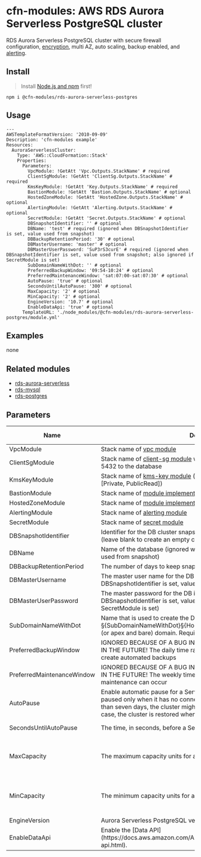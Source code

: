 # cfn-modules: AWS RDS Aurora Serverless PostgreSQL cluster

RDS Aurora Serverless PostgreSQL cluster with secure firewall configuration, [encryption](https://www.npmjs.com/package/@cfn-modules/kms-key), multi AZ, auto scaling, backup enabled, and [alerting](https://www.npmjs.com/package/@cfn-modules/alerting).

## Install

> Install [Node.js and npm](https://nodejs.org/) first!

```
npm i @cfn-modules/rds-aurora-serverless-postgres
```

## Usage

```
---
AWSTemplateFormatVersion: '2010-09-09'
Description: 'cfn-modules example'
Resources:
  AuroraServerlessCluster:
    Type: 'AWS::CloudFormation::Stack'
    Properties:
      Parameters:
        VpcModule: !GetAtt 'Vpc.Outputs.StackName' # required
        ClientSgModule: !GetAtt 'ClientSg.Outputs.StackName' # required
        KmsKeyModule: !GetAtt 'Key.Outputs.StackName' # required
        BastionModule: !GetAtt 'Bastion.Outputs.StackName' # optional
        HostedZoneModule: !GetAtt 'HostedZone.Outputs.StackName' # optional
        AlertingModule: !GetAtt 'Alerting.Outputs.StackName' # optional
        SecretModule: !GetAtt 'Secret.Outputs.StackName' # optional
        DBSnapshotIdentifier: '' # optional
        DBName: 'test' # required (ignored when DBSnapshotIdentifier is set, value used from snapshot)
        DBBackupRetentionPeriod: '30' # optional
        DBMasterUsername: 'master' # optional
        DBMasterUserPassword: 'SuP3rS3curE' # required (ignored when DBSnapshotIdentifier is set, value used from snapshot; also ignored if SecretModule is set)
        SubDomainNameWithDot: '' # optional
        PreferredBackupWindow: '09:54-10:24' # optional
        PreferredMaintenanceWindow: 'sat:07:00-sat:07:30' # optional
        AutoPause: 'true' # optional
        SecondsUntilAutoPause: '300' # optional
        MaxCapacity: '2' # optional
        MinCapacity: '2' # optional
        EngineVersion: '10.7' # optional
        EnableDataApi: 'true' # optional
      TemplateURL: './node_modules/@cfn-modules/rds-aurora-serverless-postgres/module.yml'
```

## Examples

none

## Related modules

* [rds-aurora-serverless](https://github.com/cfn-modules/rds-aurora-serverless)
* [rds-mysql](https://github.com/cfn-modules/rds-mysql)
* [rds-postgres](https://github.com/cfn-modules/rds-postgres)

## Parameters

<table>
  <thead>
    <tr>
      <th>Name</th>
      <th>Description</th>
      <th>Default</th>
      <th>Required?</th>
      <th>Allowed values</th>
    </tr>
  </thead>
  <tbody>
    <tr>
      <td>VpcModule</td>
      <td>Stack name of <a href="https://www.npmjs.com/package/@cfn-modules/vpc">vpc module</a></td>
      <td></td>
      <td>yes</td>
      <td></td>
    </tr>
    <tr>
      <td>ClientSgModule</td>
      <td>Stack name of <a href="https://www.npmjs.com/package/@cfn-modules/client-sg">client-sg module</a> where traffic is allowed from on port 5432 to the database</td>
      <td></td>
      <td>yes</td>
      <td></td>
    </tr>
    <tr>
      <td>KmsKeyModule</td>
      <td>Stack name of <a href="https://www.npmjs.com/package/@cfn-modules/kms-key">kms-key module</a> (only works in combination with Access := [Private, PublicRead])</td>
      <td></td>
      <td>yes</td>
      <td></td>
    </tr>
    <tr>
      <td>BastionModule</td>
      <td>Stack name of <a href="https://www.npmjs.com/search?q=keywords:cfn-modules:Bastion">module implementing Bastion</a></td>
      <td></td>
      <td>no</td>
      <td></td>
    </tr>
    <tr>
      <td>HostedZoneModule</td>
      <td>Stack name of <a href="https://www.npmjs.com/search?q=keywords:cfn-modules:HostedZone">module implementing HostedZone</a></td>
      <td></td>
      <td>no</td>
      <td></td>
    </tr>
    <tr>
      <td>AlertingModule</td>
      <td>Stack name of <a href="https://www.npmjs.com/package/@cfn-modules/alerting">alerting module</a></td>
      <td></td>
      <td>no</td>
      <td></td>
    </tr>
    <tr>
      <td>SecretModule</td>
      <td>Stack name of <a href="https://www.npmjs.com/package/@cfn-modules/secret">secret module</a></td>
      <td></td>
      <td>no</td>
      <td></td>
    </tr>
    <tr>
      <td>DBSnapshotIdentifier</td>
      <td>Identifier for the DB cluster snapshot from which you want to restore (leave blank to create an empty cluster)</td>
      <td></td>
      <td>no</td>
      <td></td>
    </tr>
    <tr>
      <td>DBName</td>
      <td>Name of the database (ignored when DBSnapshotIdentifier is set, value used from snapshot)</td>
      <td></td>
      <td>depends</td>
      <td></td>
    </tr>
    <tr>
      <td>DBBackupRetentionPeriod</td>
      <td>The number of days to keep snapshots of the cluster</td>
      <td>30</td>
      <td>no</td>
      <td>[1-35]</td>
    </tr>
    <tr>
      <td>DBMasterUsername</td>
      <td>The master user name for the DB instance (ignored when DBSnapshotIdentifier is set, value used from snapshot)</td>
      <td>master</td>
      <td>no</td>
      <td></td>
    </tr>
    <tr>
      <td>DBMasterUserPassword</td>
      <td>The master password for the DB instance (ignored when DBSnapshotIdentifier is set, value used from snapshot; also ignored if SecretModule is set)</td>
      <td></td>
      <td>depends</td>
      <td></td>
    </tr>
    <tr>
      <td>SubDomainNameWithDot</td>
      <td>Name that is used to create the DNS entry with trailing dot, e.g. §{SubDomainNameWithDot}§{HostedZoneName}. Leave blank for naked (or apex and bare) domain. Requires HostedZoneModule parameter!</td>
      <td>aurora.</td>
      <td>no</td>
      <td></td>
    </tr>
    <tr>
      <td>PreferredBackupWindow</td>
      <td>IGNORED BECAUSE OF A BUG IN CLOUDFORMATION! VALUE WILL APPLY IN THE FUTURE! The daily time range in UTC during which you want to create automated backups</td>
      <td>09:54-10:24</td>
      <td>no</td>
      <td></td>
    </tr>
    <tr>
      <td>PreferredMaintenanceWindow</td>
      <td>IGNORED BECAUSE OF A BUG IN CLOUDFORMATION! VALUE WILL APPLY IN THE FUTURE! The weekly time range (in UTC) during which system maintenance can occur</td>
      <td>sat:07:00-sat:07:30</td>
      <td>no</td>
      <td></td>
    </tr>
    <tr>
      <td>AutoPause</td>
      <td>Enable automatic pause for a Serverless Aurora cluster. A cluster can be paused only when it has no connections. If a cluster is paused for more than seven days, the cluster might be backed up with a snapshot. In this case, the cluster is restored when there is a request to connect to it.</td>
      <td>true</td>
      <td>no</td>
      <td>[true, false]</td>
    </tr>
    <tr>
      <td>SecondsUntilAutoPause</td>
      <td>The time, in seconds, before a Serverless Aurora cluster is paused</td>
      <td>300</td>
      <td>no</td>
      <td>[1-86400]</td>
    </tr>
    <tr>
      <td>MaxCapacity</td>
      <td>The maximum capacity units for a Serverless Aurora cluster</td>
      <td>2</td>
      <td>no</td>
      <td>[1, 2, 4, 8, 16, 32, 64, 128, 256]</td>
    </tr>
    <tr>
      <td>MinCapacity</td>
      <td>The minimum capacity units for a Serverless Aurora cluster</td>
      <td>2</td>
      <td>no</td>
      <td>[1, 2, 4, 8, 16, 32, 64, 128, 256]</td>
    </tr>
    <tr>
      <td>EngineVersion</td>
      <td>Aurora Serverless PostgreSQL version</td>
      <td>10.7</td>
      <td>no</td>
      <td>['10.7']</td>
    </tr>
    <tr>
      <td>EnableDataApi</td>
      <td>Enable the [Data API](https://docs.aws.amazon.com/AmazonRDS/latest/AuroraUserGuide/data-api.html).</td>
      <td>true</td>
      <td>no</td>
      <td>[true, false]</td>
    </tr>
  </tbody>
</table>
